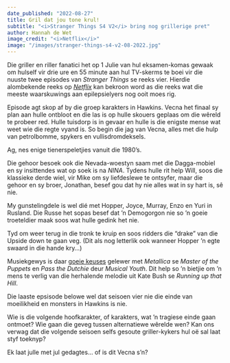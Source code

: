 ```yaml
---
date_published: "2022-08-27"
title: Gril dat jou tone krul!
subtitle: "<i>Stranger Things S4 V2</i> bring nog grillerige pret"
author: Hannah de Wet
image_credit: "<i>Netflix</i>"
image: "/images/stranger-things-s4-v2-08-2022.jpg"
---
```


Die griller en riller fanatici het op 1 Julie van hul eksamen-komas gewaak om hulself vir drie ure en 55 minute aan hul TV-skerms te boei vir die nuuste twee episodes van _Stranger Things_ se reeks vier. Hierdie alombekende reeks op <a href="https://www.netflix.com/za/title/80057281" target="_blank" rel="noreferrer">_Netflix_</a> kan bekroon word as die reeks wat die meeste waarskuwings aan epilepsielyers nog ooit moes rig.

Episode agt skop af by die groep karakters in Hawkins. Vecna het finaal sy plan aan hulle ontbloot en die las is op hulle skouers geplaas om die wêreld te probeer red. Hulle tuisdorp is in gevaar en hulle is die enigste mense wat weet wie die regte vyand is. So begin die jag van Vecna, alles met die hulp van petrolbomme, spykers en vullisdromdeksels.

Ag, nes enige tienerspeletjies vanuit die 1980’s.

Die gehoor besoek ook die Nevada-woestyn saam met die Dagga-mobiel en sy insittendes wat op soek is na _NINA_. Tydens hulle rit help Will, soos die klassieke derde wiel, vir Mike om sy liefdeslewe te ontsyfer, maar die gehoor en sy broer, Jonathan, besef gou dat hy nie alles wat in sy hart is, sê nie.

My gunstelingdele is wel dié met Hopper, Joyce, Murray, Enzo en Yuri in Rusland. Die Russe het sopas besef dat ’n Demogorgon nie so ’n goeie troeteldier maak soos wat hulle gedink het nie.

Tyd om weer terug in die tronk te kruip en soos ridders die “drake” van die Upside down te gaan veg. (Dit als nog letterlik ook wanneer Hopper ’n egte swaard in die hande kry…)

Musiekgewys is daar <a href="https://music.apple.com/za/album/stranger-things-soundtrack-from-the-netflix-series/1632028008" target="_blank" rel="noreferrer">goeie keuses</a> gelewer met _Metallica_ se _Master of the Puppets_ en _Pass the Dutchie_ deur _Musical Youth_. Dit help so ’n bietjie om ’n mens te verlig van die herhalende melodie uit Kate Bush se _Running up that Hill_.

Die laaste epsisode belowe wel dat seisoen vier nie die einde van moeilikheid en monsters in Hawkins is nie.

Wie is die volgende hoofkarakter, of karakters, wat ’n tragiese einde gaan ontmoet? Wie gaan die geveg tussen alternatiewe wêrelde wen? Kan ons verwag dat die volgende seisoen selfs gesoute griller-kykers hul oё sal laat styf toeknyp?

Ek laat julle met jul gedagtes… of is dit Vecna s’n?
